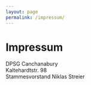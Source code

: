 ```yaml
---
layout: page
permalink: /impressum/
---
```


# Impressum

<p>DPSG Canchanabury<br>
Kaltehardtstr. 98<br>
Stammesvorstand Niklas Streier</p>
<Info@dpsg-canchanabury.de>
